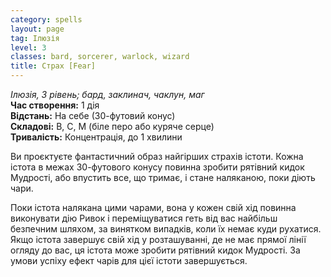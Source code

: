 ```yaml
---
category: spells
layout: page
tag: Ілюзія
level: 3
classes: bard, sorcerer, warlock, wizard
title: Страх [Fear]
---
```


_Ілюзія, 3 рівень; бард, заклинач, чаклун, маг_    
**Час створення:** 1 дія    
**Відстань:** На себе (30-футовий конус)    
**Складові:** В, С, М (біле перо або куряче серце)    
**Тривалість:** Концентрація, до 1 хвилини    

Ви проєктуєте фантастичний образ найгірших страхів істоти. Кожна істота в межах 30-футового конусу повинна зробити рятівний кидок Мудрості, або впустить все, що тримає, і стане наляканою, поки діють чари.    

Поки істота налякана цими чарами, вона у кожен свій хід повинна виконувати дію Ривок і переміщуватися геть від вас найбільш безпечним шляхом, за винятком випадків, коли їх немає куди рухатися. Якщо істота завершує свій хід у розташуванні, де не має прямої лінії огляду до вас, ця істота може зробити рятівний кидок Мудрості. За умови успіху ефект чарів для цієї істоти завершується. 
